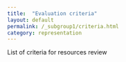 ```yaml
---
title:  "Evaluation criteria"
layout: default
permalink: /_subgroup1/criteria.html
category: representation
---
```


List of criteria for resources review
